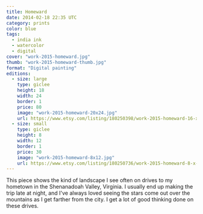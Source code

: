 ```yaml
---
title: Homeward
date: 2014-02-18 22:35 UTC
category: prints
color: blue
tags:
  - india ink
  - watercolor
  - digital
cover: "work-2015-homeward.jpg"
thumb: "work-2015-homeward-thumb.jpg"
format: "Digital painting"
editions:
  - size: large
    type: giclee
    height: 18
    width: 24
    border: 1
    price: 80
    image: "work-2015-homeward-20x24.jpg"
    url: https://www.etsy.com/listing/180250398/work-2015-homeward-16-x-24-art-print
  - size: small
    type: giclee
    height: 8
    width: 12
    border: 1
    price: 30
    image: "work-2015-homeward-8x12.jpg"
    url: https://www.etsy.com/listing/180250736/work-2015-homeward-8-x-12-art-print
---
```


This piece shows the kind of landscape I see often on drives to my hometown in the Shenanadoah Valley, Virginia. I usually end up making the trip late at night, and I've always loved seeing the stars come out over the mountains as I get farther from the city. I get a lot of good thinking done on these drives.
